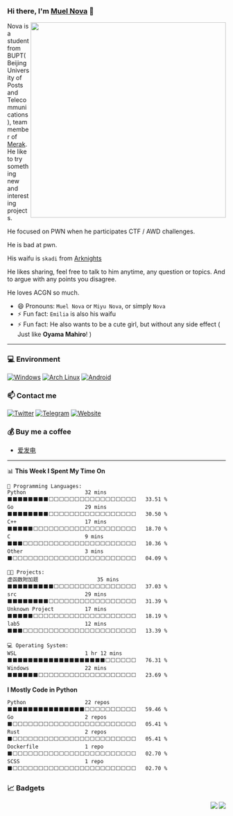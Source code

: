 ### Hi there, I'm [Muel Nova](https://n.ova.moe) 👋

<img align="right" width="450" src="https://cdn.jsdelivr.net/gh/Nova-Noir/Nova-Noir/立绘_浊心斯卡蒂_skin1.png">

Nova is a student from BUPT(Beijing University of Posts and Telecommunications), team member of [Merak](https://we.buptmerak.cn/). He like to try something new and interesting projects.

He focused on PWN when he participates CTF / AWD challenges.

He is bad at pwn.

His waifu is `skadi` from [Arknights](https://ak.hypergryph.com/)

He likes sharing, feel free to talk to him anytime, any question or topics. And to argue with any points you disagree. 

He loves ACGN so much.

- 😄 Pronouns: `Muel Nova` or `Miyu Nova`, or simply `Nova`
- ⚡ Fun fact: `Emilia` is also his waifu
- ⚡ Fun fact: He also wants to be a cute girl, but without any side effect ( Just like **Oyama Mahiro**! )

---


### 💻 Environment
[![Windows](https://img.shields.io/badge/Windows-00BBFF?style=flat-square&logo=Windows&logoColor=FFFFFF&labelColor=00BBFF)](https://www.microsoft.com/windows10)
[![Arch Linux](https://img.shields.io/badge/Arch%20Linux-008BFF?style=flat-square&logo=arch-linux&logoColor=FFFFFF&labelColor=008BFF)](https://archlinux.org)
[![Android](https://img.shields.io/badge/Android-00C000?style=flat-square&logo=android&logoColor=FFFFFF&labelColor=00C000)](https://www.android.com/android-11/)


### 📫 Contact me
[![Twitter](https://img.shields.io/twitter/follow/NovaNoir_?style=flat-square&color=1da1f2&label=%40NovaNoir_&logo=twitter&logoColor=FFFFFF&labelColor=1DA1F2)](https://twitter.com/NovaNoir_)
[![Telegram](https://img.shields.io/badge/%40NovaNoir-0088CC?style=flat-square&logo=telegram&logoColor=FFFFFF&labelColor=0088CC)](https://t.me/DarkHoshi)
[![Website](https://img.shields.io/badge/Website-FFA8BE?style=flat-square&logo=google-chrome&logoColor=FFFFFF&labelColor=FFA8BE)](https://n.ova.moe)

### 💰 Buy me a coffee
* [爱发电](https://afdian.net/a/NovaNo1r)

---


<!--START_SECTION:waka-->
📊 **This Week I Spent My Time On** 

```text
💬 Programming Languages: 
Python                   32 mins             ⬛⬛⬛⬛⬛⬛⬛⬛⬜⬜⬜⬜⬜⬜⬜⬜⬜⬜⬜⬜⬜⬜⬜⬜⬜   33.51 % 
Go                       29 mins             ⬛⬛⬛⬛⬛⬛⬛⬛⬜⬜⬜⬜⬜⬜⬜⬜⬜⬜⬜⬜⬜⬜⬜⬜⬜   30.50 % 
C++                      17 mins             ⬛⬛⬛⬛⬛⬜⬜⬜⬜⬜⬜⬜⬜⬜⬜⬜⬜⬜⬜⬜⬜⬜⬜⬜⬜   18.70 % 
C                        9 mins              ⬛⬛⬛⬜⬜⬜⬜⬜⬜⬜⬜⬜⬜⬜⬜⬜⬜⬜⬜⬜⬜⬜⬜⬜⬜   10.36 % 
Other                    3 mins              ⬛⬜⬜⬜⬜⬜⬜⬜⬜⬜⬜⬜⬜⬜⬜⬜⬜⬜⬜⬜⬜⬜⬜⬜⬜   04.09 % 

🐱‍💻 Projects: 
虚函数附加题                   35 mins             ⬛⬛⬛⬛⬛⬛⬛⬛⬛⬜⬜⬜⬜⬜⬜⬜⬜⬜⬜⬜⬜⬜⬜⬜⬜   37.03 % 
src                      29 mins             ⬛⬛⬛⬛⬛⬛⬛⬛⬜⬜⬜⬜⬜⬜⬜⬜⬜⬜⬜⬜⬜⬜⬜⬜⬜   31.39 % 
Unknown Project          17 mins             ⬛⬛⬛⬛⬛⬜⬜⬜⬜⬜⬜⬜⬜⬜⬜⬜⬜⬜⬜⬜⬜⬜⬜⬜⬜   18.19 % 
lab5                     12 mins             ⬛⬛⬛⬜⬜⬜⬜⬜⬜⬜⬜⬜⬜⬜⬜⬜⬜⬜⬜⬜⬜⬜⬜⬜⬜   13.39 % 

💻 Operating System: 
WSL                      1 hr 12 mins        ⬛⬛⬛⬛⬛⬛⬛⬛⬛⬛⬛⬛⬛⬛⬛⬛⬛⬛⬛⬜⬜⬜⬜⬜⬜   76.31 % 
Windows                  22 mins             ⬛⬛⬛⬛⬛⬛⬜⬜⬜⬜⬜⬜⬜⬜⬜⬜⬜⬜⬜⬜⬜⬜⬜⬜⬜   23.69 % 
```

**I Mostly Code in Python** 

```text
Python                   22 repos            ⬛⬛⬛⬛⬛⬛⬛⬛⬛⬛⬛⬛⬛⬛⬛⬜⬜⬜⬜⬜⬜⬜⬜⬜⬜   59.46 % 
Go                       2 repos             ⬛⬜⬜⬜⬜⬜⬜⬜⬜⬜⬜⬜⬜⬜⬜⬜⬜⬜⬜⬜⬜⬜⬜⬜⬜   05.41 % 
Rust                     2 repos             ⬛⬜⬜⬜⬜⬜⬜⬜⬜⬜⬜⬜⬜⬜⬜⬜⬜⬜⬜⬜⬜⬜⬜⬜⬜   05.41 % 
Dockerfile               1 repo              ⬛⬜⬜⬜⬜⬜⬜⬜⬜⬜⬜⬜⬜⬜⬜⬜⬜⬜⬜⬜⬜⬜⬜⬜⬜   02.70 % 
SCSS                     1 repo              ⬛⬜⬜⬜⬜⬜⬜⬜⬜⬜⬜⬜⬜⬜⬜⬜⬜⬜⬜⬜⬜⬜⬜⬜⬜   02.70 % 
```




<!--END_SECTION:waka-->

### 📈 Badgets
<img align="right" src="https://github-readme-stats.vercel.app/api?username=MuelNova">
<a align="right" href="https://spotify-github-profile.vercel.app/api/view.svg?uid=31ugp7yabqcdmrtwi7y7z4377mwy&redirect=true"><img align="right" src="https://spotify-github-profile.vercel.app/api/view.svg?uid=31ugp7yabqcdmrtwi7y7z4377mwy&cover_image=true&theme=default&show_offline=false&background_color=121212&interchange=false&bar_color=ff8ae0&bar_color_cover=false"></a>
